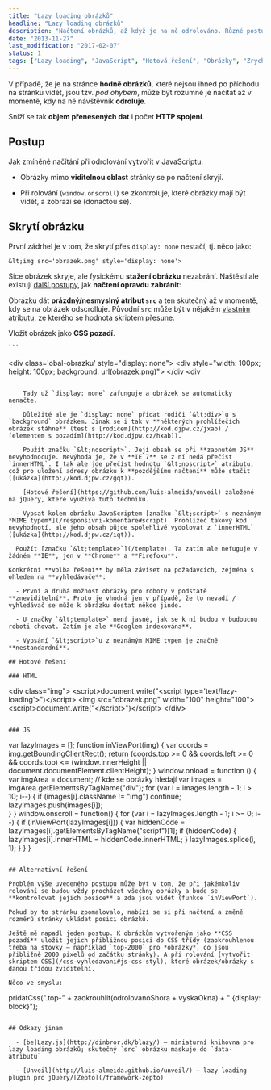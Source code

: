 ```yaml
---
title: "Lazy loading obrázků"
headline: "Lazy loading obrázků"
description: "Načtení obrázků, až když je na ně odrolováno. Různé postupy řešení."
date: "2013-11-27"
last_modification: "2017-02-07"
status: 1
tags: ["Lazy loading", "JavaScript", "Hotová řešení", "Obrázky", "Zrychlování webu"]
---
```


V případě, že je na stránce **hodně obrázků**, které nejsou ihned po příchodu na stránku vidět, jsou tzv. *pod ohybem*, může být rozumné je načítat až v momentě, kdy na ně návštěvník **odroluje**.

Sníží se tak **objem přenesených dat** i počet **HTTP spojení**.

## Postup

Jak zmíněné načítání při odrolování vytvořit v JavaScriptu:

  - Obrázky mimo **viditelnou oblast** stránky se po načtení skryjí.

  - Při rolování (`window.onscroll`) se zkontroluje, které obrázky mají být vidět, a zobrazí se (donačtou se).

## Skrytí obrázku

První zádrhel je v tom, že skrytí přes `display: none` nestačí, tj. něco jako:

```
&lt;img src='obrazek.png' style='display: none'>
```

Sice obrázek skryje, ale fysickému **stažení obrázku** nezabrání. Naštěstí ale existují [další postupy](http://diskuse.jakpsatweb.cz/?action=vthread&forum=3&topic=153269), jak **načtení opravdu zabránit**:

  Obrázku dát **prázdný/nesmyslný atribut `src`** a ten skutečný až v momentě, kdy se na obrázek odscrolluje. Původní `src` může být v nějakém [vlastním atributu](/vlastni-html-znacky), ze kterého se hodnota skriptem přesune.

  Vložit obrázek jako **CSS pozadí**.

    ```
&lt;div class='obal-obrazku' style="display: none">
  &lt;div style="width: 100px; height: 100px; background: url(obrazek.png)">
  &lt;/div
&lt;div
```

    Tady už `display: none` zafunguje a obrázek se automaticky nenačte.

    Důležité ale je `display: none` přidat rodiči `&lt;div>`u s `background` obrázkem. Jinak se i tak v **některých prohlížečích obrázek stáhne** (test s [rodičem](http://kod.djpw.cz/jxab) / [elementem s pozadím](http://kod.djpw.cz/hxab)).

    Použít značku `&lt;noscript>`. Její obsah se při **zapnutém JS** nevyhodnocuje. Nevýhoda je, že v **IE 7** se z ní nedá přečíst `innerHTML`. I tak ale jde přečíst hodnotu `&lt;noscript>` atributu, což pro uložení adresy obrázku k **pozdějšímu načtení** může stačit ([ukázka](http://kod.djpw.cz/gqt)).

    [Hotové řešení](https://github.com/luis-almeida/unveil) založené na jQuery, které využívá tuto techniku.

  - Vypsat kolem obrázku JavaScriptem [značku `&lt;script>` s neznámým *MIME typem*](/responsivni-komentare#script). Prohlížeč takový kód nevyhodnotí, ale jeho obsah půjde spolehlivě vydolovat z `innerHTML` ([ukázka](http://kod.djpw.cz/iqt)).

  Použít [značku `&lt;template>`](/template). Ta zatím ale nefuguje v žádném **IE**, jen v **Chrome** a **Firefoxu**.

Konkrétní **volba řešení** by měla záviset na požadavcích, zejména s ohledem na **vyhledávače**:

  - První a druhá možnost obrázky pro roboty v podstatě **zneviditelní**. Proto je vhodná jen v případě, že to nevadí / vyhledávač se může k obrázku dostat někde jinde.

  - U značky `&lt;template>` není jasné, jak se k ní budou v budoucnu roboti chovat. Zatím je ale **Googlem indexována**.

  - Vypsání `&lt;script>`u z neznámým MIME typem je značně **nestandardní**.

## Hotové řešení

### HTML

```
&lt;div class="img">
  &lt;script>document.write("&lt;script type='text/lazy-loading'>")&lt;/script>
    &lt;img src="obrazek.png" width="100" height="100">
  &lt;script>document.write("&lt;\/script>")&lt;/script>
&lt;/div>
```

### JS

```
var lazyImages = [];
function inViewPort(img) {
	var coords = img.getBoundingClientRect();
	return (coords.top >= 0 &amp;&amp; coords.left >= 0 &amp;&amp; coords.top) &lt;= (window.innerHeight || document.documentElement.clientHeight);
}
window.onload = function () {
	var imgArea = document; // kde se obrázky hledají
	var images = imgArea.getElementsByTagName("div");
	for (var i = images.length - 1; i > 10; i--) {
		if (images[i].className != "img") continue;        
		lazyImages.push(images[i]);		
	}
}
window.onscroll = function() {
	for (var i = lazyImages.length - 1; i >= 0; i--) {
		if (inViewPort(lazyImages[i])) {
			var hiddenCode = lazyImages[i].getElementsByTagName("script")[1];
			if (hiddenCode) {
				lazyImages[i].innerHTML = hiddenCode.innerHTML;
			}
			lazyImages.splice(i, 1);
		}
	}
}
```

## Alternativní řešení

Problém výše uvedeného postupu může být v tom, že při jakémkoliv rolování se budou vždy procházet všechny obrázky a bude se **kontrolovat jejich posice** a zda jsou vidět (funkce `inViewPort`).

Pokud by to stránku zpomalovalo, nabízí se si při načtení a změně rozměrů stránky ukládat posici obrázků.

Ještě mě napadl jeden postup. K obrázkům vytvořeným jako **CSS pozadí** uložit jejich přibližnou posici do CSS třídy (zaokrouhlenou třeba na stovky — například `top-2000` pro *obrázky*, co jsou přibližně 2000 pixelů od začátku stránky). A při rolování [vytvořit skriptem CSS](/css-vyhledavani#js-css-styl), které obrázek/obrázky s danou třídou zviditelní.

Něco ve smyslu:

```
pridatCss(".top-" + zaokrouhlit(odrolovanoShora + vyskaOkna) + " {display: block}");
```

## Odkazy jinam

  - [be]Lazy.js](http://dinbror.dk/blazy/) – miniaturní knihovna pro lazy loading obrázků; skutečný `src` obrázku maskuje do `data-atributu`

  - [Unveil](http://luis-almeida.github.io/unveil/) – lazy loading plugin pro jQuery/[Zepto](/framework-zepto)